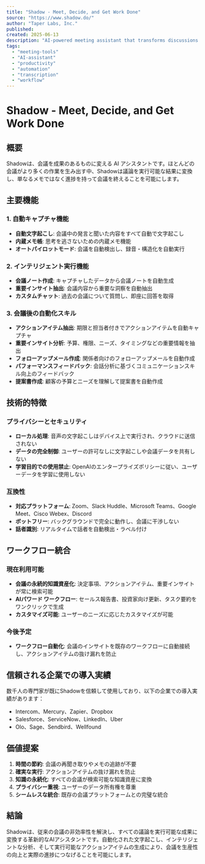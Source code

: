 ```yaml
---
title: "Shadow - Meet, Decide, and Get Work Done"
source: "https://www.shadow.do/"
author: "Taper Labs, Inc."
published: 
created: 2025-06-13
description: "AI-powered meeting assistant that transforms discussions into actionable results. Shadow automatically transcribes, analyzes, and follows up on meetings to eliminate manual note-taking and ensure progress."
tags:
  - "meeting-tools"
  - "AI-assistant"
  - "productivity"
  - "automation"
  - "transcription"
  - "workflow"
---
```


# Shadow - Meet, Decide, and Get Work Done

## 概要

Shadowは、会議を成果のあるものに変える AI アシスタントです。ほとんどの会議がより多くの作業を生み出す中、Shadowは議論を実行可能な結果に変換し、単なるメモではなく進捗を持って会議を終えることを可能にします。

## 主要機能

### 1. 自動キャプチャ機能

- **自動文字起こし**: 会議中の発言と聞いた内容をすべて自動で文字起こし
- **内蔵メモ帳**: 思考を逃さないための内蔵メモ機能
- **オートパイロットモード**: 会議を自動検出し、録音・構造化を自動実行

### 2. インテリジェント実行機能

- **会議ノート作成**: キャプチャしたデータから会議ノートを自動生成
- **重要インサイト抽出**: 会議内容から重要な洞察を自動抽出
- **カスタムチャット**: 過去の会議について質問し、即座に回答を取得

### 3. 会議後の自動化スキル

- **アクションアイテム抽出**: 期限と担当者付きでアクションアイテムを自動キャプチャ
- **重要インサイト分析**: 予算、権限、ニーズ、タイミングなどの重要情報を抽出
- **フォローアップメール作成**: 関係者向けのフォローアップメールを自動作成
- **パフォーマンスフィードバック**: 会話分析に基づくコミュニケーションスキル向上のフィードバック
- **提案書作成**: 顧客の予算とニーズを理解して提案書を自動作成

## 技術的特徴

### プライバシーとセキュリティ

- **ローカル処理**: 音声の文字起こしはデバイス上で実行され、クラウドに送信されない
- **データの完全制御**: ユーザーの許可なしに文字起こしや会議データを共有しない
- **学習目的での使用禁止**: OpenAIのエンタープライズポリシーに従い、ユーザーデータを学習に使用しない

### 互換性

- **対応プラットフォーム**: Zoom、Slack Huddle、Microsoft Teams、Google Meet、Cisco Webex、Discord
- **ボットフリー**: バックグラウンドで完全に動作し、会議に干渉しない
- **話者識別**: リアルタイムで話者を自動検出・ラベル付け

## ワークフロー統合

### 現在利用可能

- **会議の永続的知識資産化**: 決定事項、アクションアイテム、重要インサイトが常に検索可能
- **AIパワード ワークフロー**: セールス報告書、投資家向け更新、タスク要約をワンクリックで生成
- **カスタマイズ可能**: ユーザーのニーズに応じたカスタマイズが可能

### 今後予定

- **ワークフロー自動化**: 会議のインサイトを既存のワークフローに自動接続し、アクションアイテムの抜け漏れを防止

## 信頼される企業での導入実績

数千人の専門家が既にShadowを信頼して使用しており、以下の企業での導入実績があります：

- Intercom、Mercury、Zapier、Dropbox
- Salesforce、ServiceNow、LinkedIn、Uber
- Olo、Sage、Sendbird、Wellfound

## 価値提案

1. **時間の節約**: 会議の再聞き取りやメモの追跡が不要
2. **確実な実行**: アクションアイテムの抜け漏れを防止
3. **知識の永続化**: すべての会議が検索可能な知識資産に変換
4. **プライバシー重視**: ユーザーのデータ所有権を尊重
5. **シームレスな統合**: 既存の会議プラットフォームとの完璧な統合

## 結論

Shadowは、従来の会議の非効率性を解決し、すべての議論を実行可能な成果に変換する革新的なAIアシスタントです。自動化された文字起こし、インテリジェントな分析、そして実行可能なアクションアイテムの生成により、会議を生産性の向上と実際の進捗につなげることを可能にします。
